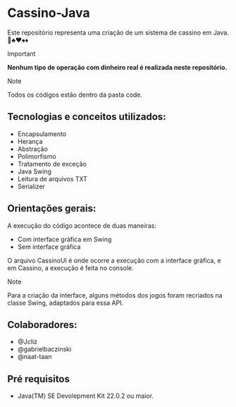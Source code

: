 # Cassino-Java

Este repositório representa uma criação de um sistema de cassino em Java. :slot_machine::clubs::hearts::spades::diamonds:

> [!IMPORTANT]
>**Nenhum tipo de operação com dinheiro real é realizada neste repositório.**

> [!NOTE]
> Todos os códigos estão dentro da pasta code.

## Tecnologias e conceitos utilizados:
- Encapsulamento
- Herança
- Abstração
- Polimorfismo
- Tratamento de exceção
- Java Swing
- Leitura de arquivos TXT
- Serializer

## Orientações gerais:
A execução do código acontece de duas maneiras:
- Com interface gráfica em Swing
- Sem interface gráfica

O arquivo CassinoUI é onde ocorre a execução com a interface gráfica, e em Cassino, a execução é feita no console. <br>
> [!NOTE]
>Para a criação da interface, alguns métodos dos jogos foram recriados na classe Swing, adaptados para essa API.

## Colaboradores:
- @Jcliz
- @gabrielbaczinski
- @naat-taan

## Pré requisitos
- Java(TM) SE Devolepment Kit 22.0.2 ou maior.
